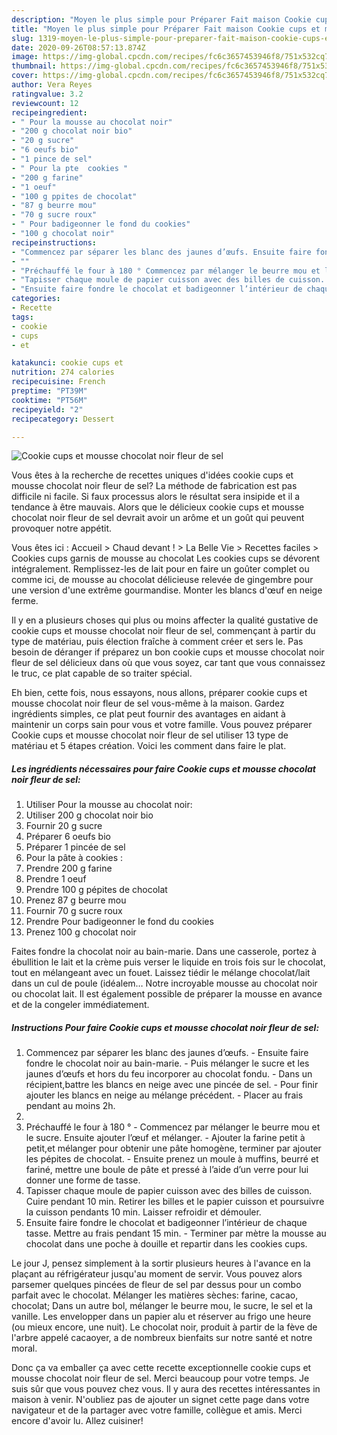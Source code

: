 ```yaml
---
description: "Moyen le plus simple pour Préparer Fait maison Cookie cups et mousse chocolat noir fleur de sel"
title: "Moyen le plus simple pour Préparer Fait maison Cookie cups et mousse chocolat noir fleur de sel"
slug: 1319-moyen-le-plus-simple-pour-preparer-fait-maison-cookie-cups-et-mousse-chocolat-noir-fleur-de-sel
date: 2020-09-26T08:57:13.874Z
image: https://img-global.cpcdn.com/recipes/fc6c3657453946f8/751x532cq70/cookie-cups-et-mousse-chocolat-noir-fleur-de-sel-photo-principale-de-la-recette.jpg
thumbnail: https://img-global.cpcdn.com/recipes/fc6c3657453946f8/751x532cq70/cookie-cups-et-mousse-chocolat-noir-fleur-de-sel-photo-principale-de-la-recette.jpg
cover: https://img-global.cpcdn.com/recipes/fc6c3657453946f8/751x532cq70/cookie-cups-et-mousse-chocolat-noir-fleur-de-sel-photo-principale-de-la-recette.jpg
author: Vera Reyes
ratingvalue: 3.2
reviewcount: 12
recipeingredient:
- " Pour la mousse au chocolat noir"
- "200 g chocolat noir bio"
- "20 g sucre"
- "6 oeufs bio"
- "1 pince de sel"
- " Pour la pte  cookies "
- "200 g farine"
- "1 oeuf"
- "100 g ppites de chocolat"
- "87 g beurre mou"
- "70 g sucre roux"
- " Pour badigeonner le fond du cookies"
- "100 g chocolat noir"
recipeinstructions:
- "Commencez par séparer les blanc des jaunes d’œufs. Ensuite faire fondre le chocolat noir au bain-marie.  Puis mélanger le sucre et les jaunes d’œufs et hors du feu incorporer au chocolat fondu. Dans un récipient,battre les blancs en neige avec une pincée de sel. Pour finir ajouter les blancs en neige au mélange précédent. Placer au frais pendant au moins 2h."
- ""
- "Préchauffé le four à 180 ° Commencez par mélanger le beurre mou et le sucre. Ensuite ajouter l’œuf et mélanger. Ajouter la farine petit à petit,et mélanger pour obtenir une pâte homogène, terminer par ajouter les pépites de chocolat. Ensuite prenez un moule à muffins, beurré et fariné, mettre une boule de pâte et pressé à l’aide d’un verre pour lui donner une forme de tasse."
- "Tapisser chaque moule de papier cuisson avec des billes de cuisson. Cuire pendant 10 min. Retirer les billes et le papier cuisson et poursuivre la cuisson pendants 10 min. Laisser refroidir et démouler."
- "Ensuite faire fondre le chocolat et badigeonner l’intérieur de chaque tasse. Mettre au frais pendant 15 min. Terminer par mètre la mousse au chocolat dans une poche à douille et repartir dans les cookies cups."
categories:
- Recette
tags:
- cookie
- cups
- et

katakunci: cookie cups et 
nutrition: 274 calories
recipecuisine: French
preptime: "PT39M"
cooktime: "PT56M"
recipeyield: "2"
recipecategory: Dessert

---
```



![Cookie cups et mousse chocolat noir fleur de sel](https://img-global.cpcdn.com/recipes/fc6c3657453946f8/751x532cq70/cookie-cups-et-mousse-chocolat-noir-fleur-de-sel-photo-principale-de-la-recette.jpg)

Vous êtes à la recherche de recettes uniques d'idées cookie cups et mousse chocolat noir fleur de sel? La méthode de fabrication est pas difficile ni facile. Si faux processus alors le résultat sera insipide et il a tendance à être mauvais. Alors que le délicieux cookie cups et mousse chocolat noir fleur de sel devrait avoir un arôme et un goût qui peuvent provoquer notre appétit.

Vous êtes ici : Accueil &gt; Chaud devant ! &gt; La Belle Vie &gt; Recettes faciles &gt; Cookies cups garnis de mousse au chocolat Les cookies cups se dévorent intégralement. Remplissez-les de lait pour en faire un goûter complet ou comme ici, de mousse au chocolat délicieuse relevée de gingembre pour une version d&#39;une extrême gourmandise. Monter les blancs d&#39;œuf en neige ferme.

Il y en a plusieurs choses qui plus ou moins affecter la qualité gustative de cookie cups et mousse chocolat noir fleur de sel, commençant à partir du type de matériau, puis élection fraîche à comment créer et sers le. Pas besoin de déranger if préparez un bon cookie cups et mousse chocolat noir fleur de sel délicieux dans où que vous soyez, car tant que vous connaissez le truc, ce plat capable de so traiter spécial.


Eh bien, cette fois, nous essayons, nous allons, préparer cookie cups et mousse chocolat noir fleur de sel vous-même à la maison. Gardez ingrédients simples, ce plat peut fournir des avantages en aidant à maintenir un corps sain pour vous et votre famille. Vous pouvez préparer Cookie cups et mousse chocolat noir fleur de sel utiliser 13 type de matériau et 5 étapes création. Voici les comment dans faire le plat.

<!--inarticleads1-->

##### Les ingrédients nécessaires pour faire Cookie cups et mousse chocolat noir fleur de sel:

1. Utiliser  Pour la mousse au chocolat noir:
1. Utiliser 200 g chocolat noir bio
1. Fournir 20 g sucre
1. Préparer 6 oeufs bio
1. Préparer 1 pincée de sel
1.   Pour la pâte à cookies :
1. Prendre 200 g farine
1. Prendre 1 oeuf
1. Prendre 100 g pépites de chocolat
1. Prenez 87 g beurre mou
1. Fournir 70 g sucre roux
1. Prendre  Pour badigeonner le fond du cookies
1. Prenez 100 g chocolat noir


Faites fondre la chocolat noir au bain-marie. Dans une casserole, portez à ébullition le lait et la crème puis verser le liquide en trois fois sur le chocolat, tout en mélangeant avec un fouet. Laissez tiédir le mélange chocolat/lait dans un cul de poule (idéalem… Notre incroyable mousse au chocolat noir ou chocolat lait. Il est également possible de préparer la mousse en avance et de la congeler immédiatement. 

<!--inarticleads2-->

##### Instructions Pour faire Cookie cups et mousse chocolat noir fleur de sel:

1. Commencez par séparer les blanc des jaunes d’œufs. - Ensuite faire fondre le chocolat noir au bain-marie.  - Puis mélanger le sucre et les jaunes d’œufs et hors du feu incorporer au chocolat fondu. - Dans un récipient,battre les blancs en neige avec une pincée de sel. - Pour finir ajouter les blancs en neige au mélange précédent. - Placer au frais pendant au moins 2h.
1. 
1. Préchauffé le four à 180 ° - Commencez par mélanger le beurre mou et le sucre. Ensuite ajouter l’œuf et mélanger. - Ajouter la farine petit à petit,et mélanger pour obtenir une pâte homogène, terminer par ajouter les pépites de chocolat. - Ensuite prenez un moule à muffins, beurré et fariné, mettre une boule de pâte et pressé à l’aide d’un verre pour lui donner une forme de tasse.
1. Tapisser chaque moule de papier cuisson avec des billes de cuisson. Cuire pendant 10 min. Retirer les billes et le papier cuisson et poursuivre la cuisson pendants 10 min. Laisser refroidir et démouler.
1. Ensuite faire fondre le chocolat et badigeonner l’intérieur de chaque tasse. Mettre au frais pendant 15 min. - Terminer par mètre la mousse au chocolat dans une poche à douille et repartir dans les cookies cups.


Le jour J, pensez simplement à la sortir plusieurs heures à l&#39;avance en la plaçant au réfrigérateur jusqu&#39;au moment de servir. Vous pouvez alors parsemer quelques pincées de fleur de sel par dessus pour un combo parfait avec le chocolat. Mélanger les matières sèches: farine, cacao, chocolat; Dans un autre bol, mélanger le beurre mou, le sucre, le sel et la vanille. Les envelopper dans un papier alu et réserver au frigo une heure (ou mieux encore, une nuit). Le chocolat noir, produit à partir de la fève de l&#39;arbre appelé cacaoyer, a de nombreux bienfaits sur notre santé et notre moral. 


Donc ça va emballer ça avec cette recette exceptionnelle cookie cups et mousse chocolat noir fleur de sel. Merci beaucoup pour votre temps. Je suis sûr que vous pouvez chez vous. Il y aura des recettes  intéressantes in maison à venir. N'oubliez pas de ajouter un signet cette page dans votre navigateur et de la partager avec votre famille, collègue et amis. Merci encore d'avoir lu. Allez cuisiner!
